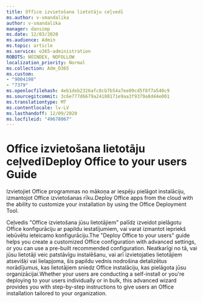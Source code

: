 ```yaml
---
title: Office izvietošana lietotāju ceļvedī
ms.author: v-smandalika
author: v-smandalika
manager: dansimp
ms.date: 12/03/2020
ms.audience: Admin
ms.topic: article
ms.service: o365-administration
ROBOTS: NOINDEX, NOFOLLOW
localization_priority: Normal
ms.collection: Adm_O365
ms.custom:
- "9004198"
- "7379"
ms.openlocfilehash: 4eb1deb2326afc8cb7b54a7ee89cd5f8f7a540c9
ms.sourcegitcommit: 3c6e777d6679a24108171e9aa3f9379a8d44e001
ms.translationtype: MT
ms.contentlocale: lv-LV
ms.lasthandoff: 12/09/2020
ms.locfileid: "49678067"
---
```

# <a name="deploy-office-to-your-users-guide"></a><span data-ttu-id="4503e-102">Office izvietošana lietotāju ceļvedī</span><span class="sxs-lookup"><span data-stu-id="4503e-102">Deploy Office to your users Guide</span></span>

<span data-ttu-id="4503e-103">Izvietojiet Office programmas no mākoņa ar iespēju pielāgot instalāciju, izmantojot Office izvietošanas rīku.</span><span class="sxs-lookup"><span data-stu-id="4503e-103">Deploy Office apps from the cloud with the ability to customize your installation by using the Office Deployment Tool.</span></span>

<span data-ttu-id="4503e-104">Ceļvedis "Office izvietošana jūsu lietotājiem" palīdz izveidot pielāgotu Office konfigurāciju ar papildu iestatījumiem, vai varat izmantot iepriekš iebūvētu ieteicamo konfigurāciju.</span><span class="sxs-lookup"><span data-stu-id="4503e-104">The "Deploy Office to your users" guide helps you create a customized Office configuration with advanced settings, or you can use a pre-built recommended configuration.</span></span> <span data-ttu-id="4503e-105">Neatkarīgi no tā, vai jūsu lietotāji veic patstāvīgu instalēšanu, vai arī izvietojaties lietotājiem atsevišķi vai lielapjoma, šis papildu vednis nodrošina detalizētus norādījumus, kas lietotājiem sniedz Office instalāciju, kas pielāgota jūsu organizācijai.</span><span class="sxs-lookup"><span data-stu-id="4503e-105">Whether your users are conducting a self-install or you're deploying to your users individually or in bulk, this advanced wizard provides you with step-by-step instructions to give users an Office installation tailored to your organization.</span></span>